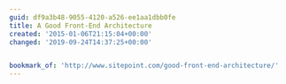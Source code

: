 ```yaml
---
guid: df9a3b48-9055-4120-a526-ee1aa1dbb0fe
title: A Good Front-End Architecture
created: '2015-01-06T21:15:04+00:00'
changed: '2019-09-24T14:37:25+00:00'


bookmark_of: 'http://www.sitepoint.com/good-front-end-architecture/'
---
```




